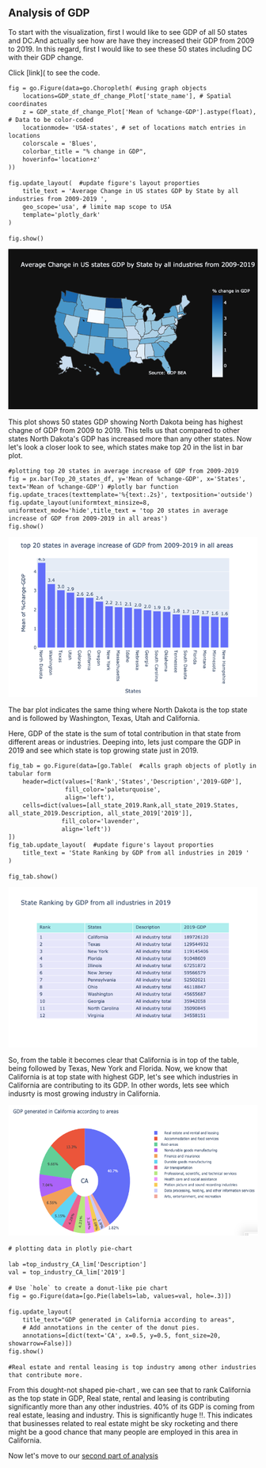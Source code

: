 ## Analysis of GDP 

To start with the visualization, first I would like to see GDP of all 50 states and DC.And actually see how are have they increased their GDP from 2009 to 2019. In this regard, first I would like to see these 50 states including DC with their GDP change.

Click [link]( to see the code.

```
fig = go.Figure(data=go.Choropleth( #using graph objects
    locations=GDP_state_df_change_Plot['state_name'], # Spatial coordinates
    z = GDP_state_df_change_Plot['Mean of %change-GDP'].astype(float), # Data to be color-coded
    locationmode= 'USA-states', # set of locations match entries in locations
    colorscale = 'Blues',
    colorbar_title = "% change in GDP",
    hoverinfo='location+z'
))

fig.update_layout(  #update figure's layout proporties 
    title_text = 'Average Change in US states GDP by State by all industries from 2009-2019 ',
    geo_scope='usa', # limite map scope to USA
    template='plotly_dark'
)

fig.show()
```

![1 a](1.a.png)

This plot shows 50 states GDP showing North Dakota being has highest chagne of GDP from 2009 to 2019. This tells us that compared to other states North Dakota's GDP has increased more than any other states. Now let's look a closer look to see, which states make top 20 in the list in bar plot.

```
#plotting top 20 states in average increase of GDP from 2009-2019
fig = px.bar(Top_20_states_df, y='Mean of %change-GDP', x='States', text='Mean of %change-GDP') #plotly bar function
fig.update_traces(texttemplate='%{text:.2s}', textposition='outside')
fig.update_layout(uniformtext_minsize=8, uniformtext_mode='hide',title_text = 'top 20 states in average increase of GDP from 2009-2019 in all areas')
fig.show()
```

![1 b](1.b..png)

The bar plot indicates the same thing where North Dakota is the top state and is followed by Washington, Texas, Utah and California. 

Here, GDP of the state is the sum of total contribution in that state from different areas or industries. Deeping into, lets just compare the GDP in 2019 and see which state is top growing state just in 2019. 

```
fig_tab = go.Figure(data=[go.Table(  #calls graph objects of plotly in tabular form
    header=dict(values=['Rank','States','Description','2019-GDP'],
                fill_color='paleturquoise',
                align='left'),
    cells=dict(values=[all_state_2019.Rank,all_state_2019.States, all_state_2019.Description, all_state_2019['2019']],
               fill_color='lavender',
               align='left'))
])
fig_tab.update_layout(  #update figure's layout proporties 
    title_text = 'State Ranking by GDP from all industries in 2019 '
)

fig_tab.show()
```

![1 c](1.c..png)

So, from the table it becomes clear that California is in top of the table, being followed by Texas, New York and Florida. Now, we know that California is at top state with highest GDP, let's see which industries in California are contributing to its GDP. In other words, lets see which indusrty is most growing industry in California.

![1 d](1..d.png)

```
# plotting data in plotly pie-chart

lab =top_industry_CA_lim['Description']
val = top_industry_CA_lim['2019']

# Use `hole` to create a donut-like pie chart
fig = go.Figure(data=[go.Pie(labels=lab, values=val, hole=.3)])

fig.update_layout(
    title_text="GDP generated in California according to areas",
    # Add annotations in the center of the donut pies.
    annotations=[dict(text='CA', x=0.5, y=0.5, font_size=20, showarrow=False)])
fig.show()

#Real estate and rental leasing is top industry among other industries that contribute more.
```

From this dought-not shaped pie-chart , we can see that to rank California as the top state in GDP, Real state, rental and leasing is contributing significantly more than any other industries. 40% of its GDP is coming from real estate, leasing and industry. This is significantly huge !!. This indicates that businesses related to real estate might be sky rocketing and there might be a good chance that many people are employed in this area in California. 

Now let's move to our [second part of analysis](Income.md)

